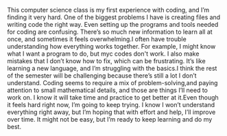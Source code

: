 This computer science class is my first experience with coding, and I’m finding it very hard.
One of the biggest problems I have is creating files and writing code the right way. Even setting up the programs and tools needed for coding are confusing. There’s so much new
information to learn all at once, and sometimes it feels overwhelming.I often have trouble understanding how everything works together. For example, I might know what I want a program to
do, but myc codes don't work. I also make mistakes that I don’t know how to fix, which can be frustrating. It’s like learning a new language, and I’m struggling with the basics.I think
the rest of the semester will be challenging because there’s still a lot I don’t understand. Coding seems to require a mix of problem-solving,and paying attention to small mathematical
details, and those are things I’ll need to work on. I know it will take time and practice to get better at it.Even though it feels hard right now, I’m going
to keep trying. I know I won’t understand everything right away, but I’m hoping that with effort and help, I’ll improve over time. It might not be easy, but I’m ready to keep learning and
do my best.
